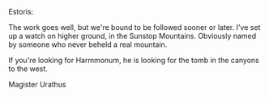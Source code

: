 Estoris:

The work goes well, but we're bound to be followed sooner or later. I've set up a watch on higher ground, in the Sunstop Mountains. Obviously named by someone who never beheld a real mountain.

If you're looking for Harmmonum, he is looking for the tomb in the canyons to the west.

Magister Urathus
